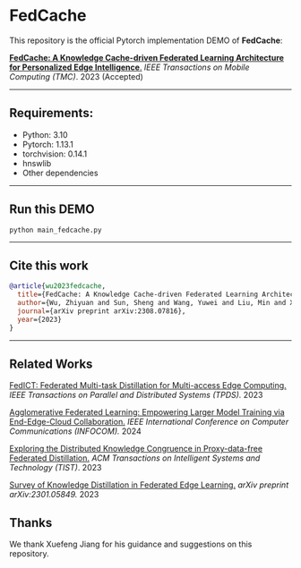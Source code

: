 # FedCache

This repository is the official Pytorch implementation DEMO of **FedCache**:

[**FedCache: A Knowledge Cache-driven Federated Learning Architecture for Personalized Edge Intelligence**.](https://arxiv.org/abs/2308.07816) *IEEE Transactions on Mobile Computing (TMC)*. 2023 (Accepted)

--------------------------
## Requirements:
- Python:  3.10
- Pytorch:  1.13.1
- torchvision:  0.14.1
- hnswlib
- Other dependencies

-------
## Run this DEMO
```python main_fedcache.py```

-------

## Cite this work
```bibtex
@article{wu2023fedcache,
  title={FedCache: A Knowledge Cache-driven Federated Learning Architecture for Personalized Edge Intelligence},
  author={Wu, Zhiyuan and Sun, Sheng and Wang, Yuwei and Liu, Min and Xu, Ke and Wang, Wen and Jiang, Xuefeng and Gao, Bo and Lu, Jinda},
  journal={arXiv preprint arXiv:2308.07816},
  year={2023}
}
```

-------

## Related Works

[FedICT: Federated Multi-task Distillation for Multi-access Edge Computing.](https://ieeexplore.ieee.org/abstract/document/10163770/) *IEEE Transactions on Parallel and Distributed Systems (TPDS).* 2023

[Agglomerative Federated Learning: Empowering Larger Model Training via End-Edge-Cloud Collaboration.]() *IEEE International Conference on Computer Communications (INFOCOM).* 2024

[Exploring the Distributed Knowledge Congruence in Proxy-data-free Federated Distillation.](https://arxiv.org/abs/2204.07028) *ACM Transactions on Intelligent Systems and Technology (TIST)*. 2023

[Survey of Knowledge Distillation in Federated Edge Learning.](https://arxiv.org/abs/2301.05849) *arXiv preprint arXiv:2301.05849.* 2023





## Thanks

We thank Xuefeng Jiang for his guidance and suggestions on this repository.